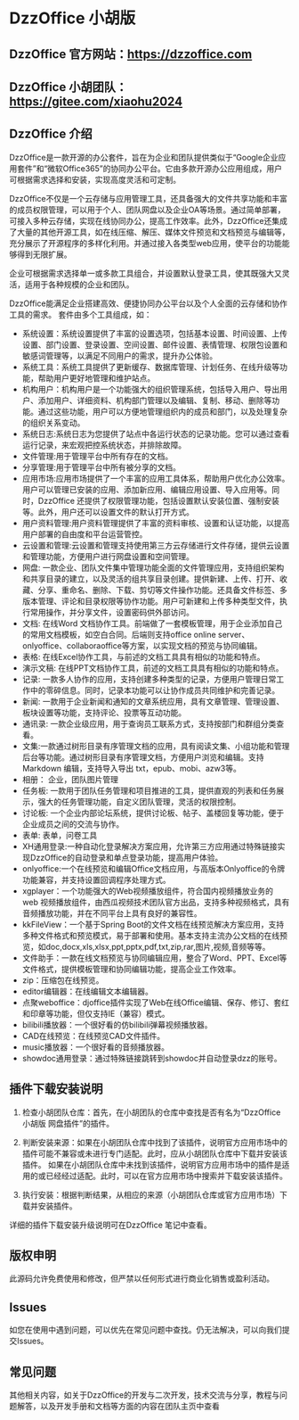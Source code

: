 # DzzOffice 小胡版
## DzzOffice 官方网站：https://dzzoffice.com
## DzzOffice 小胡团队：https://gitee.com/xiaohu2024
## DzzOffice 介绍
DzzOffice是一款开源的办公套件，旨在为企业和团队提供类似于“Google企业应用套件”和“微软Office365”的协同办公平台。它由多款开源办公应用组成，用户可根据需求选择和安装，实现高度灵活和可定制。

DzzOffice不仅是一个云存储与应用管理工具，还具备强大的文件共享功能和丰富的成员权限管理，可以用于个人、团队网盘以及企业OA等场景。通过简单部署，可接入多种云存储，实现在线协同办公，提高工作效率。此外，DzzOffice还集成了大量的其他开源工具，如在线压缩、解压、媒体文件预览和文档预览与编辑等，充分展示了开源程序的多样化利用。并通过接入各类型web应用，使平台的功能能够得到无限扩展。

企业可根据需求选择单一或多款工具组合，并设置默认登录工具，使其既强大又灵活，适用于各种规模的企业和团队。

DzzOffice能满足企业搭建高效、便捷协同办公平台以及个人全面的云存储和协作工具的需求。
套件由多个工具组成，如：
- 系统设置：系统设置提供了丰富的设置选项，包括基本设置、时间设置、上传设置、部门设置、登录设置、空间设置、邮件设置、表情管理、权限包设置和敏感词管理等，以满足不同用户的需求，提升办公体验。
- 系统工具：系统工具提供了更新缓存、数据库管理、计划任务、在线升级等功能，帮助用户更好地管理和维护站点。
- 机构用户：机构用户是一个功能强大的组织管理系统，包括导入用户、导出用户、添加用户、详细资料、机构部门管理以及编辑、复制、移动、删除等功能。通过这些功能，用户可以方便地管理组织内的成员和部门，以及处理复杂的组织关系变动。
- 系统日志:系统日志为您提供了站点中各运行状态的记录功能。您可以通过查看运行记录，来宏观把控系统状态，并排除故障。
- 文件管理:用于管理平台中所有存在的文档。
- 分享管理:用于管理平台中所有被分享的文档。
- 应用市场:应用市场提供了一个丰富的应用工具体系，帮助用户优化办公效率。用户可以管理已安装的应用、添加新应用、编辑应用设置、导入应用等。同时，DzzOffice 还提供了权限管理功能，包括设置默认安装位置、强制安装等。此外，用户还可以设置文件的默认打开方式。
- 用户资料管理:用户资料管理提供了丰富的资料审核、设置和认证功能，以提高用户部署的自由度和平台运营管控。
- 云设置和管理:云设置和管理支持使用第三方云存储进行文件存储，提供云设置和管理功能，方便用户进行网盘设置和空间管理。
- 网盘: 一款企业、团队文件集中管理功能全面的文件管理应用，支持组织架构和共享目录的建立，以及灵活的组共享目录创建。提供新建、上传、打开、收藏、分享、重命名、删除、下载、剪切等文件操作功能。还具备文件标签、多版本管理、评论和目录权限等协作功能。用户可新建和上传多种类型文件，执行常用操作，并分享文件，设置密码供外部访问。
- 文档: 在线Word 文档协作工具。前端做了一套模板管理，用于企业添加自己的常用文档模板，如空白合同。后端则支持office online server、onlyoffice、collaboraoffice等方案，以实现文档的预览与协同编辑。
- 表格: 在线Excel协作工具，与前述的文档工具具有相似的功能和特点。
- 演示文稿: 在线PPT文档协作工具，前述的文档工具具有相似的功能和特点。
- 记录: 一款多人协作的应用，支持创建多种类型的记录，方便用户管理日常工作中的零碎信息。同时，记录本功能可以让协作成员共同维护和完善记录。
- 新闻: 一款用于企业新闻和通知的文章系统应用，具有文章管理、管理设置、板块设置等功能，支持评论、投票等互动功能。
- 通讯录: 一款企业级应用，用于查询员工联系方式，支持按部门和群组分类查看。
- 文集:一款通过树形目录有序管理文档的应用，具有阅读文集、小组功能和管理后台等功能。通过树形目录有序管理文档，方便用户浏览和编辑。支持 Markdown 编辑，支持导入导出 txt，epub、mobi、azw3等。
- 相册： 企业，团队图片管理
- 任务板: 一款用于团队任务管理和项目推进的工具，提供直观的列表和任务展示，强大的任务管理功能，自定义团队管理，灵活的权限控制。
- 讨论板: 一个企业内部论坛系统，提供讨论板、帖子、盖楼回复等功能，便于企业成员之间的交流与协作。
- 表单: 表单，问卷工具
- XH通用登录:一种自动化登录解决方案应用，允许第三方应用通过特殊链接实现DzzOffice的自动登录和单点登录功能，提高用户体验。
- onlyoffice:一个在线预览和编辑Office文档应用，与高版本Onlyoffice的令牌功能兼容，并支持设置回调程序处理方式。
- xgplayer：一个功能强大的Web视频播放组件，符合国内视频播放业务的 web 视频播放组件，由西瓜视频技术团队官方出品，支持多种视频格式，具有音频播放功能，并在不同平台上具有良好的兼容性。
- kkFileView：一个基于Spring Boot的文件文档在线预览解决方案应用，支持多种文件格式和预览模式，易于部署和使用。基本支持主流办公文档的在线预览，如doc,docx,xls,xlsx,ppt,pptx,pdf,txt,zip,rar,图片,视频,音频等等。
- 文件助手：一款在线文档预览与协同编辑应用，整合了Word、PPT、Excel等文件格式，提供模板管理和协同编辑功能，提高企业工作效率。
- zip：压缩包在线预览。
- editor编辑器：在线编辑文本编辑器。
- 点聚weboffice：djoffice插件实现了Web在线Office编辑、保存、修订、套红和印章等功能，但仅支持IE（兼容）模式。
- bilibili播放器：一个很好看的仿bilibili弹幕视频播放器。
- CAD在线预览：在线预览CAD文件插件。
- music播放器：一个很好看的音频播放器。
- showdoc通用登录：通过特殊链接跳转到showdoc并自动登录dzz的账号。

## 插件下载安装说明
1. 检查小胡团队仓库：首先，在小胡团队的仓库中查找是否有名为“DzzOffice 小胡版 网盘插件”的插件。
2. 判断安装来源：如果在小胡团队仓库中找到了该插件，说明官方应用市场中的插件可能不兼容或未进行专门适配。此时，应从小胡团队仓库中下载并安装该插件。
如果在小胡团队仓库中未找到该插件，说明官方应用市场中的插件是适用的或已经经过适配。此时，可以在官方应用市场中搜索并下载安装该插件。

3. 执行安装：根据判断结果，从相应的来源（小胡团队仓库或官方应用市场）下载并安装插件。

详细的插件下载安装升级说明可在DzzOffice 笔记中查看。

## 版权申明
此源码允许免费使用和修改，但严禁以任何形式进行商业化销售或盈利活动。

## Issues

如您在使用中遇到问题，可以优先在常见问题中查找。仍无法解决，可以向我们提交Issues。

## 常见问题

其他相关内容，如关于DzzOffice的开发与二次开发，技术交流与分享，教程与问题解答，以及开发手册和文档等方面的内容在团队主页中查看
